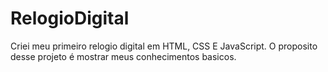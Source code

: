 # RelogioDigital
Criei meu primeiro relogio digital em HTML, CSS E JavaScript.
O proposito desse projeto é mostrar meus conhecimentos basicos. 
